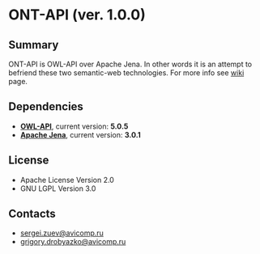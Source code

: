 # ONT-API (ver. 1.0.0)

## Summary
ONT-API is OWL-API over Apache Jena.
In other words it is an attempt to befriend these two semantic-web technologies.
For more info see [wiki](https://github.com/avicomp/ont-api/wiki) page.
 
## Dependencies
- **[OWL-API](https://github.com/owlcs/owlapi)**, current version: **5.0.5**
- **[Apache Jena](https://github.com/apache/jena)**, current version: **3.0.1**

## License
* Apache License Version 2.0
* GNU LGPL Version 3.0

## Contacts
* sergei.zuev@avicomp.ru
* grigory.drobyazko@avicomp.ru
